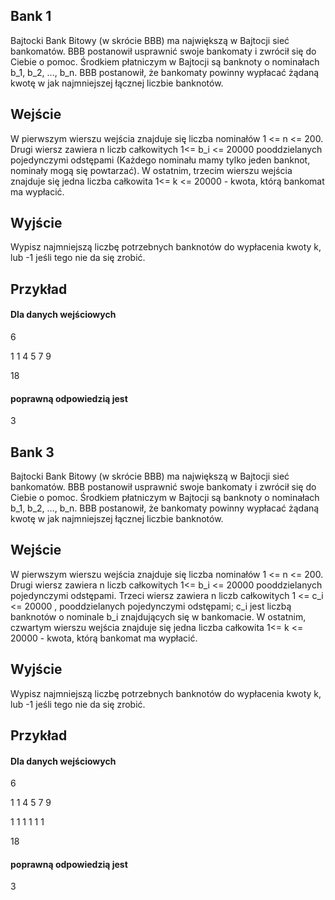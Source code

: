 ## Bank 1
Bajtocki Bank Bitowy (w skrócie BBB) ma największą w Bajtocji sieć bankomatów. BBB postanowił usprawnić swoje bankomaty i zwrócił się do Ciebie o pomoc. Środkiem płatniczym w Bajtocji są banknoty o nominałach b_1, b_2, ..., b_n. BBB postanowił, że bankomaty powinny wypłacać żądaną kwotę w jak najmniejszej łącznej liczbie banknotów.
## Wejście
W pierwszym wierszu wejścia znajduje się liczba nominałów 1 <= n <= 200. Drugi wiersz zawiera n liczb całkowitych 1<= b_i <= 20000 pooddzielanych pojedynczymi odstępami (Każdego nominału mamy tylko jeden banknot, nominały mogą się powtarzać). W ostatnim, trzecim wierszu wejścia znajduje się jedna liczba całkowita 1<= k <= 20000 - kwota, którą bankomat ma wypłacić.
## Wyjście
Wypisz najmniejszą liczbę potrzebnych banknotów do wypłacenia kwoty k, lub -1 jeśli tego nie da się zrobić.
## Przykład

#### Dla danych wejściowych
6

1 1 4 5 7 9

18

#### poprawną odpowiedzią jest
3


## Bank 3
Bajtocki Bank Bitowy (w skrócie BBB) ma największą w Bajtocji sieć bankomatów. BBB postanowił usprawnić swoje bankomaty i zwrócił się do Ciebie o pomoc. Środkiem płatniczym w Bajtocji są banknoty o nominałach b_1, b_2, …, b_n. BBB postanowił, że bankomaty powinny wypłacać żądaną kwotę w jak najmniejszej łącznej liczbie banknotów.

## Wejście
W pierwszym wierszu wejścia znajduje się liczba nominałów 1 <= n <= 200. Drugi wiersz zawiera n liczb całkowitych 1<= b_i <= 20000 pooddzielanych pojedynczymi odstępami. Trzeci wiersz zawiera n liczb całkowitych 1 <= c_i <= 20000 , pooddzielanych pojedynczymi odstępami; c_i jest liczbą banknotów o nominale b_i znajdujących się w bankomacie. W ostatnim, czwartym wierszu wejścia znajduje się jedna liczba całkowita 1<= k <= 20000 - kwota, którą bankomat ma wypłacić.

## Wyjście
Wypisz najmniejszą liczbę potrzebnych banknotów do wypłacenia kwoty k, lub -1 jeśli tego nie da się zrobić.

## Przykład
#### Dla danych wejściowych

6

1 1 4 5 7 9

1 1 1 1 1 1

18


#### poprawną odpowiedzią jest
3
